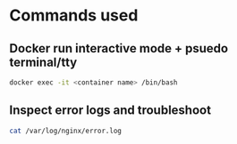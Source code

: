 # Commands used

## Docker run interactive mode + psuedo terminal/tty
``` bash
docker exec -it <container name> /bin/bash
```
## Inspect error logs and troubleshoot
``` bash
cat /var/log/nginx/error.log 
```
